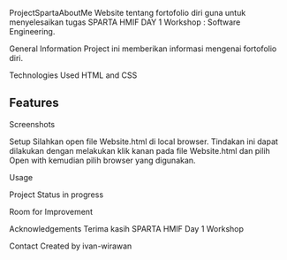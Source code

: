 ProjectSpartaAboutMe
Website tentang fortofolio diri guna untuk menyelesaikan tugas SPARTA HMIF DAY 1 Workshop : Software Engineering.

General Information
Project ini memberikan informasi mengenai fortofolio diri.

Technologies Used
HTML and CSS

Features
-

Screenshots

Setup
Silahkan open file Website.html di local browser. Tindakan ini dapat dilakukan dengan melakukan klik kanan pada file Website.html dan pilih Open with kemudian pilih browser yang digunakan.

Usage

Project Status 
in progress

Room for Improvement

Acknowledgements
Terima kasih SPARTA HMIF Day 1 Workshop

Contact
Created by ivan-wirawan
